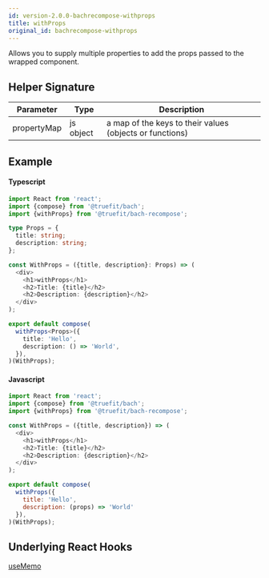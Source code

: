```yaml
---
id: version-2.0.0-bachrecompose-withprops
title: withProps
original_id: bachrecompose-withprops
---
```


Allows you to supply multiple properties to add the props passed to the wrapped component.

## Helper Signature

| Parameter   | Type      | Description                                              |
| ----------- | --------- | -------------------------------------------------------- |
| propertyMap | js object | a map of the keys to their values (objects or functions) |

## Example

#### Typescript

```Typescript
import React from 'react';
import {compose} from '@truefit/bach';
import {withProps} from '@truefit/bach-recompose';

type Props = {
  title: string;
  description: string;
};

const WithProps = ({title, description}: Props) => (
  <div>
    <h1>withProps</h1>
    <h2>Title: {title}</h2>
    <h2>Description: {description}</h2>
  </div>
);

export default compose(
  withProps<Props>({
    title: 'Hello',
    description: () => 'World',
  }),
)(WithProps);

```

#### Javascript

```Javascript
import React from 'react';
import {compose} from '@truefit/bach';
import {withProps} from '@truefit/bach-recompose';

const WithProps = ({title, description}) => (
  <div>
    <h1>withProps</h1>
    <h2>Title: {title}</h2>
    <h2>Description: {description}</h2>
  </div>
);

export default compose(
  withProps({
    title: 'Hello',
    description: (props) => 'World'
  }),
)(WithProps);
```

## Underlying React Hooks

[useMemo](https://reactjs.org/docs/hooks-reference.html#usememo)
